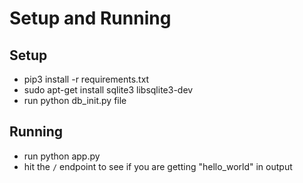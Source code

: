 # Setup and Running

## Setup


* pip3 install -r requirements.txt
* sudo apt-get install sqlite3 libsqlite3-dev
* run python db_init.py file


## Running
* run python app.py
* hit the `/` endpoint to see if you are getting "hello_world" in output

